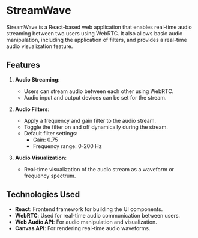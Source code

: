 # StreamWave

StreamWave is a React-based web application that enables real-time audio streaming between two users using WebRTC. It also allows basic audio manipulation, including the application of filters, and provides a real-time audio visualization feature.

## Features

1. **Audio Streaming**:
   - Users can stream audio between each other using WebRTC.
   - Audio input and output devices can be set for the stream.
2. **Audio Filters**:

   - Apply a frequency and gain filter to the audio stream.
   - Toggle the filter on and off dynamically during the stream.
   - Default filter settings:
     - Gain: 0.75
     - Frequency range: 0-200 Hz

3. **Audio Visualization**:
   - Real-time visualization of the audio stream as a waveform or frequency spectrum.

## Technologies Used

- **React**: Frontend framework for building the UI components.
- **WebRTC**: Used for real-time audio communication between users.
- **Web Audio API**: For audio manipulation and visualization.
- **Canvas API**: For rendering real-time audio waveforms.
